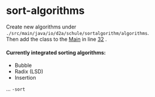 # sort-algorithms
Create new algorithms under `./src/main/java/io/d2a/schule/sortalgorithm/algorithms`.  
Then add the class to the 
[Main](https://github.com/darmiel/sort-algorithms/blob/master/src/main/java/io/d2a/schule/sortalgorithm/SortAlgorithmMain.java) 
in line 
[32](https://github.com/darmiel/sort-algorithms/commit/def6363a3e70ef7ab38b7da637671e157be7b96f#diff-33e8ec83f813d173e7764dfe63135e2bR32)
.

#### Currently integrated sorting algorithms:
* Bubble
* Radix (LSD)
* Insertion

... `-sort`
